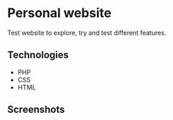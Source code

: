 # Personal website
Test website to explore, try and test different features.

## Technologies
- PHP
- CSS
- HTML

## Screenshots
